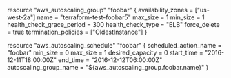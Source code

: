 resource "aws_autoscaling_group" "foobar" {
  availability_zones        = ["us-west-2a"]
  name                      = "terraform-test-foobar5"
  max_size                  = 1
  min_size                  = 1
  health_check_grace_period = 300
  health_check_type         = "ELB"
  force_delete              = true
  termination_policies      = ["OldestInstance"]
}

resource "aws_autoscaling_schedule" "foobar" {
  scheduled_action_name  = "foobar"
  min_size               = 0
  max_size               = 1
  desired_capacity       = 0
  start_time             = "2016-12-11T18:00:00Z"
  end_time               = "2016-12-12T06:00:00Z"
  autoscaling_group_name = "${aws_autoscaling_group.foobar.name}"
}

